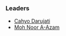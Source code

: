 ### Leaders
* [Cahyo Darujati](mailto:cahyo.darujati@owasp.org)
* [Moh Noor A-Azam](mailto:mohnoor.a-azam@owasp.org)
